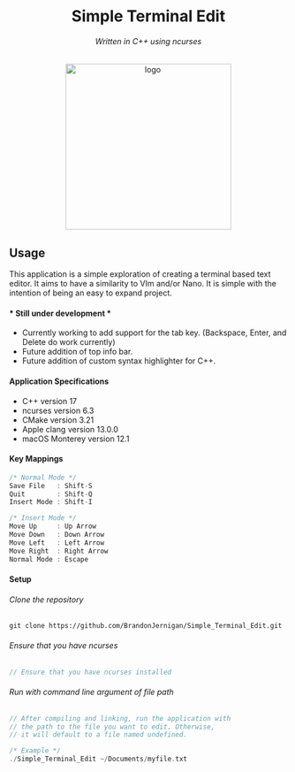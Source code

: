 <h1 align="center">Simple Terminal Edit</h1>
<h6 align="center">Written in C++ using ncurses</h6>

<p align="center">
  <img width="300" alt="logo" src="https://user-images.githubusercontent.com/81219815/147907184-458bcbff-6510-4540-a410-235a01d896e2.png">
</p>


## Usage
This application is a simple exploration of creating a terminal based text editor. It aims to have a similarity to VIm and/or Nano. 
It is simple with the intention of being an easy to expand project.


#### * Still under development *
- Currently working to add support for the tab key. (Backspace, Enter, and Delete do work currently)
- Future addition of top info bar.
- Future addition of custom syntax highlighter for C++.


#### Application Specifications
- C++ version 17
- ncurses version 6.3
- CMake version 3.21
- Apple clang version 13.0.0
- macOS Monterey version 12.1

#### Key Mappings
```c++
/* Normal Mode */
Save File   : Shift-S
Quit        : Shift-Q
Insert Mode : Shift-I

/* Insert Mode */
Move Up     : Up Arrow
Move Down   : Down Arrow
Move Left   : Left Arrow
Move Right  : Right Arrow
Normal Mode : Escape
```

#### Setup

###### Clone the repository
```
git clone https://github.com/BrandonJernigan/Simple_Terminal_Edit.git
```
###### Ensure that you have ncurses
```c++
// Ensure that you have ncurses installed
```
###### Run with command line argument of file path
```c++
// After compiling and linking, run the application with 
// the path to the file you want to edit. Otherwise, 
// it will default to a file named undefined.

/* Example */
./Simple_Terminal_Edit ~/Documents/myfile.txt
```
